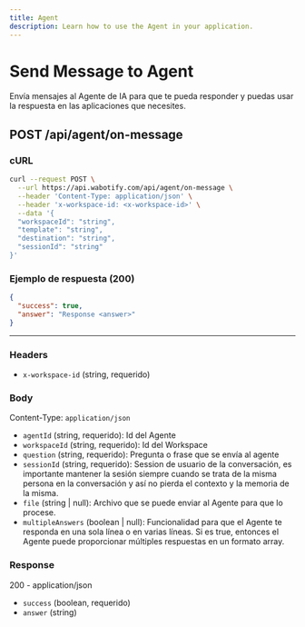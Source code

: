 ```yaml
---
title: Agent
description: Learn how to use the Agent in your application.
---
```


# Send Message to Agent

Envía mensajes al Agente de IA para que te pueda responder y puedas usar la respuesta en las aplicaciones que necesites.

## POST /api/agent/on-message

### cURL

```sh
curl --request POST \
  --url https://api.wabotify.com/api/agent/on-message \
  --header 'Content-Type: application/json' \
  --header 'x-workspace-id: <x-workspace-id>' \
  --data '{
  "workspaceId": "string",
  "template": "string",
  "destination": "string",
  "sessionId": "string"
}'
```

### Ejemplo de respuesta (200)

```json
{
  "success": true,
  "answer": "Response <answer>"
}
```

---

### Headers

- `x-workspace-id` (string, requerido)

### Body

Content-Type: `application/json`

- `agentId` (string, requerido): Id del Agente
- `workspaceId` (string, requerido): Id del Workspace
- `question` (string, requerido): Pregunta o frase que se envía al agente
- `sessionId` (string, requerido): Session de usuario de la conversación, es importante mantener la sesión siempre cuando se trata de la misma persona en la conversación y así no pierda el contexto y la memoria de la misma.
- `file` (string | null): Archivo que se puede enviar al Agente para que lo procese.
- `multipleAnswers` (boolean | null): Funcionalidad para que el Agente te responda en una sola línea o en varias líneas. Si es true, entonces el Agente puede proporcionar múltiples respuestas en un formato array.

### Response

200 - application/json

- `success` (boolean, requerido)
- `answer` (string)
